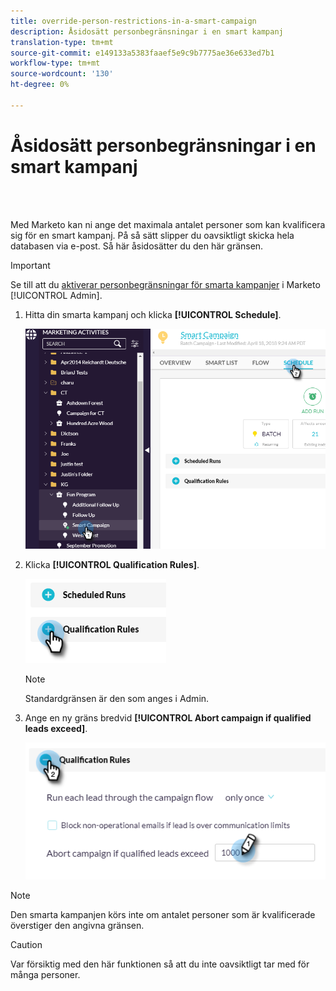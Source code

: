 ```yaml
---
title: override-person-restrictions-in-a-smart-campaign
description: Åsidosätt personbegränsningar i en smart kampanj
translation-type: tm+mt
source-git-commit: e149133a5383faaef5e9c9b7775ae36e633ed7b1
workflow-type: tm+mt
source-wordcount: '130'
ht-degree: 0%

---
```



# Åsidosätt personbegränsningar i en smart kampanj

<br> 

Med Marketo kan ni ange det maximala antalet personer som kan kvalificera sig för en smart kampanj. På så sätt slipper du oavsiktligt skicka hela databasen via e-post. Så här åsidosätter du den här gränsen.

>[!IMPORTANT]
>
>Se till att du [aktiverar personbegränsningar för smarta kampanjer](https://docs.marketo.com/display/DOCS/Enable+Person+Restrictions+for+Smart+Campaigns) i Marketo [!UICONTROL Admin].

1. Hitta din smarta kampanj och klicka **[!UICONTROL Schedule]**.

   ![Bild ett](/help/sky/assets/smart-campaigns/override-person-restrictions-in-a-smart-campaign/override-person-restrictions-in-a-smart-campaign-1.png)

1. Klicka **[!UICONTROL Qualification Rules]**.

   ![Bild två](/help/sky/assets/smart-campaigns/override-person-restrictions-in-a-smart-campaign/override-person-restrictions-in-a-smart-campaign-2.png)

   >[!NOTE]
   >
   >Standardgränsen är den som anges i Admin.

1. Ange en ny gräns bredvid **[!UICONTROL Abort campaign if qualified leads exceed]**.

   ![Bild tre](/help/sky/assets/smart-campaigns/override-person-restrictions-in-a-smart-campaign/override-person-restrictions-in-a-smart-campaign-3.png)

>[!NOTE]
>
>Den smarta kampanjen körs inte om antalet personer som är kvalificerade överstiger den angivna gränsen.

>[!CAUTION]
>
>Var försiktig med den här funktionen så att du inte oavsiktligt tar med för många personer.
